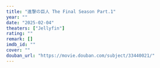 ```yaml
---
title: "進撃の巨人 The Final Season Part.1"
year: ""
date: "2025-02-04"
theaters: ["Jellyfin"]
rating: ""
remark: []
imdb_id: ""
cover: ""
douban_url: "https://movie.douban.com/subject/33440021/"
---
```

